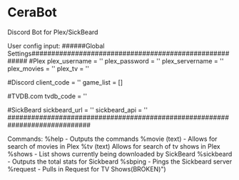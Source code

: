 # CeraBot
Discord Bot for Plex/SickBeard

User config input:
######Global Settings#######################################################
#Plex
plex_username = ''
plex_password = ''
plex_servername = ''
plex_movies = ''
plex_tv = ''

#Discord
client_code = ''
game_list = []


#TVDB.com
tvdb_code = ''

#SickBeard
sickbeard_url = ''
sickbeard_api = ''
#############################################################################

Commands:
%help - Outputs the commands
%movie (text) - Allows for search of movies in Plex
%tv (text) Allows for search of tv shows in Plex
%shows - List shows currently being downloaded by SickBeard
%sickbeard - Outputs the total stats for Sickbeard
%sbping - Pings the Sickbeard server
%request - Pulls in Request for TV Shows(BROKEN)")

